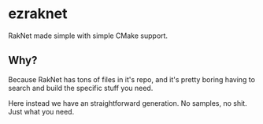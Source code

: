 # ezraknet
RakNet made simple with simple CMake support.

## Why?
Because RakNet has tons of files in it's repo, and it's pretty boring having to search and build the specific stuff you need. 

Here instead we have an straightforward generation. No samples, no shit. Just what you need.
